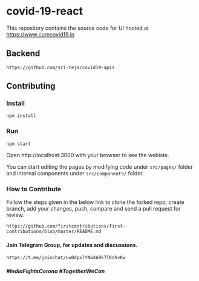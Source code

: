 # covid-19-react

This repository contains the source code for UI hosted at https://www.curecovid19.in


## Backend
`https://github.com/sri-teja/covid19-apis`

## Contributing

### Install

`npm install`

### Run

`npm start`

Open http://localhost:3000 with your browser to see the webiste.

You can start editing the pages by modifying code under `src/pages/` folder and internal components under `src/components/` folder.


### How to Contribute

Follow the steps given in the below link to clone the forked repo, create branch, add your changes, push, compare and send a pull request for review.

`https://github.com/firstcontributions/first-contributions/blob/master/README.md`

#### Join Telegram Group, for updates and discussions.
`https://t.me/joinchat/Lw0dpxlYNwXA9k7TKdhvKw`

##### \#IndiaFightsCorona \#TogetherWeCan
